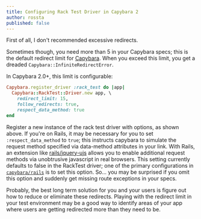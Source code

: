 ```yaml
---
title: Configuring Rack Test Driver in Capybara 2
author: rossta
published: false
---
```


First of all, I don't recommended excessive redirects.

Sometimes though, you need more than 5 in your Capybara specs; this is the default redirect limit for [Capybara][1]. When you exceed this limit, you get a dreaded `Capybara::InfiniteRedirectError`.

In Capybara 2.0+, this limit is configurable:

```ruby
Capybara.register_driver :rack_test do |app|
  Capybara::RackTest::Driver.new app, \
    redirect_limit: 15,
    follow_redirects: true,
    respect_data_method: true
end
```

Register a new instance of the rack test driver with options, as shown above. If you're on Rails, it may be necessary for you to set `:respect_data_method` to `true`; this instructs capybara to simulate the request method specified via data-method attributes in your link. With Rails, an extension like [rails/jquery-ujs][2] allows you to enable additional request methods via unobtrusive javascript in real browsers. This setting currently defaults to false in the RackTest driver; one of the primary configurations in [`capybara/rails`][3] is to set this option. So... you may be surprised if you omit this option and suddenly get missing route exceptions in your specs.

Probably, the best long term solution for you and your users is figure out how to reduce or eliminate these redirects. Playing with the redirect limit in your test environment may be a good way to identify areas of your app where users are getting redirected more than they need to be.

[1]: https://github.com/jnicklas/capybara
[2]: https://github.com/rails/jquery-ujs
[3]: https://github.com/jnicklas/capybara/blob/master/lib/capybara/rails.rb
